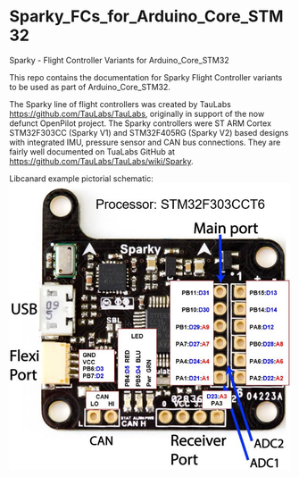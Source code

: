 # Sparky_FCs_for_Arduino_Core_STM32

Sparky - Flight Controller Variants for Arduino_Core_STM32

This repo contains the documentation for Sparky Flight Controller variants to be used as part of Arduino_Core_STM32.

The Sparky line of flight controllers was created by TauLabs https://github.com/TauLabs/TauLabs, originally in support of the now defunct OpenPilot project.  The Sparky controllers were ST ARM Cortex STM32F303CC (Sparky V1) and STM32F405RG (Sparky V2) based designs with integrated IMU, pressure sensor and CAN bus connections.  They are fairly well documented on TuaLabs GitHub at https://github.com/TauLabs/TauLabs/wiki/Sparky.

Libcanard example pictorial schematic:
![Optional Text](https://raw.githubusercontent.com/geosmall/Sparky_FCs_for_Arduino_Core_STM32/master/Sparky_V1/images/Sparky_1_pins.JPG)

